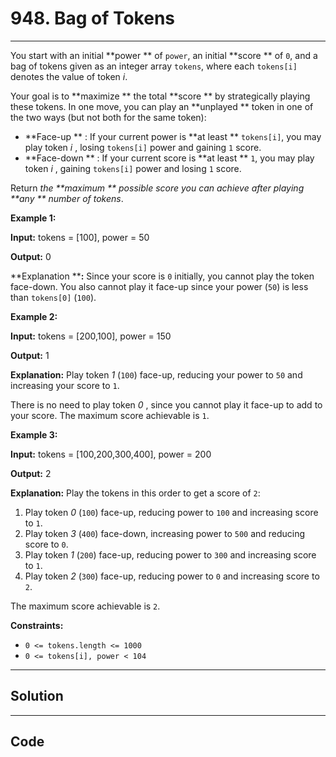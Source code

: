 # 948. Bag of Tokens

---

You start with an initial **power ** of `power`, an initial **score ** of `0`, and a bag of tokens given as an integer array `tokens`, where each `tokens[i]` denotes the value of token _i_.

Your goal is to **maximize ** the total **score ** by strategically playing these tokens. In one move, you can play an **unplayed ** token in one of the two ways (but not both for the same token):

  * **Face-up ** : If your current power is **at least ** `tokens[i]`, you may play token _i_ , losing `tokens[i]` power and gaining `1` score.
  * **Face-down ** : If your current score is **at least ** `1`, you may play token _i_ , gaining `tokens[i]` power and losing `1` score.



Return _the **maximum ** possible score you can achieve after playing **any ** number of tokens_.

 

**Example 1:**

**Input:** tokens = [100], power = 50

**Output:** 0

**Explanation ****:** Since your score is `0` initially, you cannot play the token face-down. You also cannot play it face-up since your power (`50`) is less than `tokens[0]` (`100`).

**Example 2:**

**Input:** tokens = [200,100], power = 150

**Output:** 1

**Explanation:** Play token _1_ (`100`) face-up, reducing your power to `50` and increasing your score to `1`.

There is no need to play token _0_ , since you cannot play it face-up to add to your score. The maximum score achievable is `1`.

**Example 3:**

**Input:** tokens = [100,200,300,400], power = 200

**Output:** 2

**Explanation:** Play the tokens in this order to get a score of `2`:

  1. Play token _0_ (`100`) face-up, reducing power to `100` and increasing score to `1`.
  2. Play token _3_ (`400`) face-down, increasing power to `500` and reducing score to `0`.
  3. Play token _1_ (`200`) face-up, reducing power to `300` and increasing score to `1`.
  4. Play token _2_ (`300`) face-up, reducing power to `0` and increasing score to `2`.



The maximum score achievable is `2`.

 

**Constraints:**

  * `0 <= tokens.length <= 1000`
  * `0 <= tokens[i], power < 104`

---

## Solution



---

## Code
```python


```